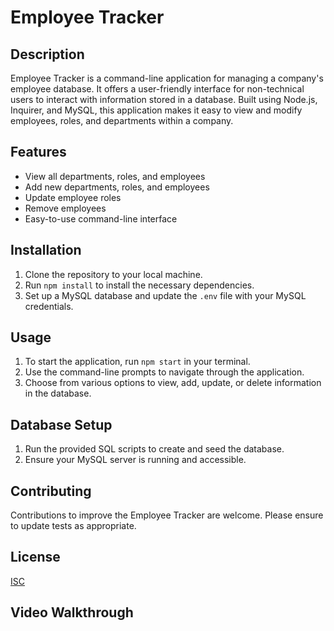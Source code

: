 # Employee Tracker

## Description

Employee Tracker is a command-line application for managing a company's employee database. It offers a user-friendly interface for non-technical users to interact with information stored in a database. Built using Node.js, Inquirer, and MySQL, this application makes it easy to view and modify employees, roles, and departments within a company.

## Features

- View all departments, roles, and employees
- Add new departments, roles, and employees
- Update employee roles
- Remove employees
- Easy-to-use command-line interface

## Installation

1. Clone the repository to your local machine.
2. Run `npm install` to install the necessary dependencies.
3. Set up a MySQL database and update the `.env` file with your MySQL credentials.

## Usage

1. To start the application, run `npm start` in your terminal.
2. Use the command-line prompts to navigate through the application.
3. Choose from various options to view, add, update, or delete information in the database.

## Database Setup

1. Run the provided SQL scripts to create and seed the database.
2. Ensure your MySQL server is running and accessible.

## Contributing

Contributions to improve the Employee Tracker are welcome. Please ensure to update tests as appropriate.

## License

[ISC](https://opensource.org/licenses/ISC)

## Video Walkthrough

